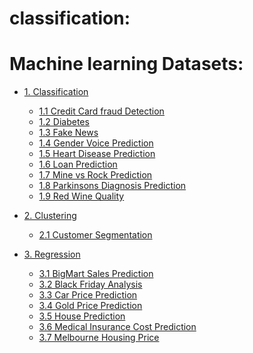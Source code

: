 # classification: 
    
# Machine learning Datasets:
<a id="toc"></a>
- [1. Classification](https://github.com/abanobMorgan/ai-project/tree/master/2-Machine%20Learning/Projects/Classification)

    - [1.1 Credit Card fraud Detection](https://github.com/abanobMorgan/ai-project/tree/master/2-Machine%20Learning/Projects/Classification/Credit%20Card%20fraud%20Detection)
    - [1.2 Diabetes](https://github.com/abanobMorgan/ai-project/tree/master/2-Machine%20Learning/Projects/Classification/Diabetes)
    - [1.3 Fake News](https://github.com/abanobMorgan/ai-project/tree/master/2-Machine%20Learning/Projects/Classification/Fake%20News)
    - [1.4 Gender Voice Prediction]()
    - [1.5 Heart Disease Prediction]()
    - [1.6 Loan Prediction]()
    - [1.7 Mine vs Rock Prediction]()
    - [1.8 Parkinsons Diagnosis Prediction]()
    - [1.9 Red Wine Quality]()

- [2. Clustering](https://github.com/abanobMorgan/ai-project/tree/master/2-Machine%20Learning/Projects/Clustering)

    - [2.1 Customer Segmentation](https://github.com/abanobMorgan/ai-project/tree/master/2-Machine%20Learning/Projects/Clustering/Customer%20Segmentation)

- [3. Regression](https://github.com/abanobMorgan/ai-project/tree/master/2-Machine%20Learning/Projects/Regression)

    - [3.1 BigMart Sales Prediction]()
    - [3.2 Black Friday Analysis]()
    - [3.3 Car Price Prediction]()
    - [3.4 Gold Price Prediction]()    
    - [3.5 House Prediction]()
    - [3.6 Medical Insurance Cost Prediction]()
    - [3.7 Melbourne Housing Price]()
